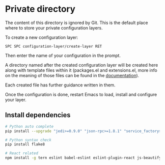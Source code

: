 # Private directory

The content of this directory is ignored by Git. This is the default place
where to store your private configuration layers.

To create a new configuration layer:

    SPC SPC configuration-layer/create-layer RET

Then enter the name of your configuration in the prompt.

A directory named after the created configuration layer will be created here
along with template files within it (packages.el and extensions.el, more info
on the meaning of those files can be found in the [documentation][conf_layers]).

Each created file has further guidance written in them.

Once the configuration is done, restart Emacs to load, install and configure
your layer.

## Install dependencies

```bash
# Python auto complete
pip install --upgrade "jedi>=0.9.0" "json-rpc>=1.8.1" "service_factory>=0.1.5"

# Python syntax check
pip install flake8

# React related
npm install -g tern eslint babel-eslint eslint-plugin-react js-beautify
```

[conf_layers]: https://github.com/syl20bnr/spacemacs/blob/master/doc/DOCUMENTATION.org#extensions-and-packages
